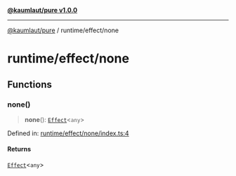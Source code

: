 [**@kaumlaut/pure v1.0.0**](../../README.md)

***

[@kaumlaut/pure](../../README.md) / runtime/effect/none

# runtime/effect/none

## Functions

### none()

> **none**(): [`Effect`](../effect.md#effect)\<`any`\>

Defined in: [runtime/effect/none/index.ts:4](https://github.com/maxkaemmerer/pure/blob/ea84e6be39f3521fc671fd707ac45be415997345/src/runtime/effect/none/index.ts#L4)

#### Returns

[`Effect`](../effect.md#effect)\<`any`\>

